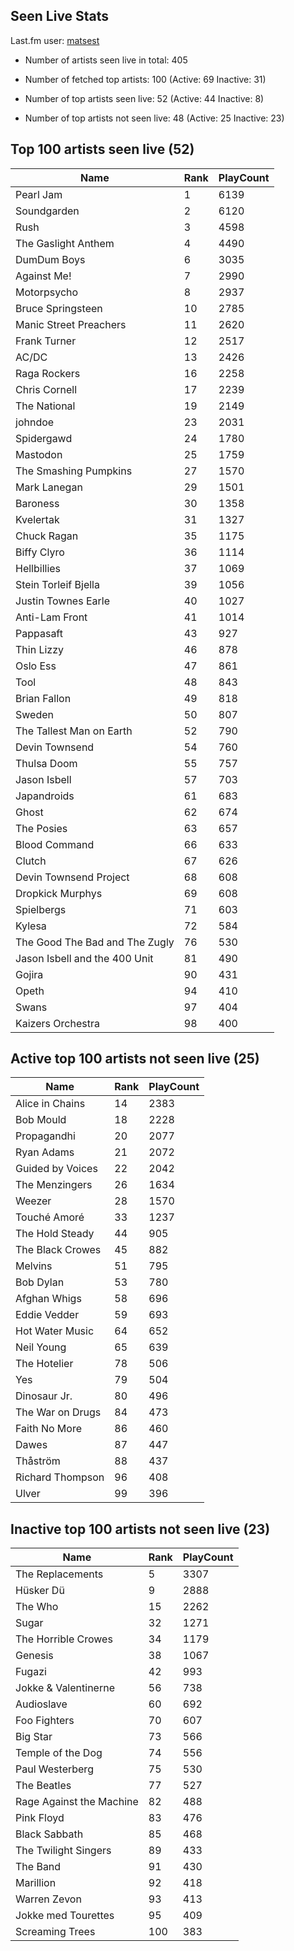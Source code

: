 ## Seen Live Stats

Last.fm user: [matsest](https://www.last.fm/user/matsest)

- Number of artists seen live in total: 405

- Number of fetched top artists: 100 (Active: 69 Inactive: 31)

- Number of top artists seen live: 52 (Active: 44 Inactive: 8)

- Number of top artists not seen live: 48 (Active: 25 Inactive: 23)

## Top 100 artists seen live (52)

Name                           | Rank | PlayCount
------------------------------ | ---- | ---------
Pearl Jam                      | 1    | 6139     
Soundgarden                    | 2    | 6120     
Rush                           | 3    | 4598     
The Gaslight Anthem            | 4    | 4490     
DumDum Boys                    | 6    | 3035     
Against Me!                    | 7    | 2990     
Motorpsycho                    | 8    | 2937     
Bruce Springsteen              | 10   | 2785     
Manic Street Preachers         | 11   | 2620     
Frank Turner                   | 12   | 2517     
AC/DC                          | 13   | 2426     
Raga Rockers                   | 16   | 2258     
Chris Cornell                  | 17   | 2239     
The National                   | 19   | 2149     
johndoe                        | 23   | 2031     
Spidergawd                     | 24   | 1780     
Mastodon                       | 25   | 1759     
The Smashing Pumpkins          | 27   | 1570     
Mark Lanegan                   | 29   | 1501     
Baroness                       | 30   | 1358     
Kvelertak                      | 31   | 1327     
Chuck Ragan                    | 35   | 1175     
Biffy Clyro                    | 36   | 1114     
Hellbillies                    | 37   | 1069     
Stein Torleif Bjella           | 39   | 1056     
Justin Townes Earle            | 40   | 1027     
Anti-Lam Front                 | 41   | 1014     
Pappasaft                      | 43   | 927      
Thin Lizzy                     | 46   | 878      
Oslo Ess                       | 47   | 861      
Tool                           | 48   | 843      
Brian Fallon                   | 49   | 818      
Sweden                         | 50   | 807      
The Tallest Man on Earth       | 52   | 790      
Devin Townsend                 | 54   | 760      
Thulsa Doom                    | 55   | 757      
Jason Isbell                   | 57   | 703      
Japandroids                    | 61   | 683      
Ghost                          | 62   | 674      
The Posies                     | 63   | 657      
Blood Command                  | 66   | 633      
Clutch                         | 67   | 626      
Devin Townsend Project         | 68   | 608      
Dropkick Murphys               | 69   | 608      
Spielbergs                     | 71   | 603      
Kylesa                         | 72   | 584      
The Good The Bad and The Zugly | 76   | 530      
Jason Isbell and the 400 Unit  | 81   | 490      
Gojira                         | 90   | 431      
Opeth                          | 94   | 410      
Swans                          | 97   | 404      
Kaizers Orchestra              | 98   | 400      

## Active top 100 artists not seen live (25)

Name             | Rank | PlayCount
---------------- | ---- | ---------
Alice in Chains  | 14   | 2383     
Bob Mould        | 18   | 2228     
Propagandhi      | 20   | 2077     
Ryan Adams       | 21   | 2072     
Guided by Voices | 22   | 2042     
The Menzingers   | 26   | 1634     
Weezer           | 28   | 1570     
Touché Amoré     | 33   | 1237     
The Hold Steady  | 44   | 905      
The Black Crowes | 45   | 882      
Melvins          | 51   | 795      
Bob Dylan        | 53   | 780      
Afghan Whigs     | 58   | 696      
Eddie Vedder     | 59   | 693      
Hot Water Music  | 64   | 652      
Neil Young       | 65   | 639      
The Hotelier     | 78   | 506      
Yes              | 79   | 504      
Dinosaur Jr.     | 80   | 496      
The War on Drugs | 84   | 473      
Faith No More    | 86   | 460      
Dawes            | 87   | 447      
Thåström         | 88   | 437      
Richard Thompson | 96   | 408      
Ulver            | 99   | 396      

## Inactive top 100 artists not seen live (23)

Name                     | Rank | PlayCount
------------------------ | ---- | ---------
The Replacements         | 5    | 3307     
Hüsker Dü                | 9    | 2888     
The Who                  | 15   | 2262     
Sugar                    | 32   | 1271     
The Horrible Crowes      | 34   | 1179     
Genesis                  | 38   | 1067     
Fugazi                   | 42   | 993      
Jokke & Valentinerne     | 56   | 738      
Audioslave               | 60   | 692      
Foo Fighters             | 70   | 607      
Big Star                 | 73   | 566      
Temple of the Dog        | 74   | 556      
Paul Westerberg          | 75   | 530      
The Beatles              | 77   | 527      
Rage Against the Machine | 82   | 488      
Pink Floyd               | 83   | 476      
Black Sabbath            | 85   | 468      
The Twilight Singers     | 89   | 433      
The Band                 | 91   | 430      
Marillion                | 92   | 418      
Warren Zevon             | 93   | 413      
Jokke med Tourettes      | 95   | 409      
Screaming Trees          | 100  | 383      
